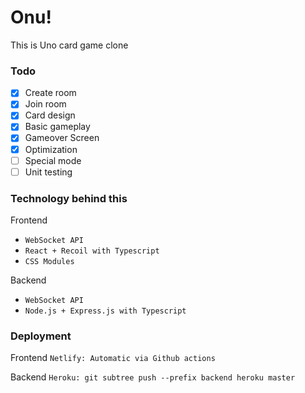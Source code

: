# Onu!

This is Uno card game clone

### Todo

- [x] Create room
- [x] Join room
- [x] Card design
- [x] Basic gameplay
- [x] Gameover Screen
- [x] Optimization
- [ ] Special mode
- [ ] Unit testing

### Technology behind this

Frontend

- `WebSocket API`
- `React + Recoil with Typescript`
- `CSS Modules`

Backend

- `WebSocket API`
- `Node.js + Express.js with Typescript`

### Deployment

Frontend
`Netlify: Automatic via Github actions`

Backend
`Heroku: git subtree push --prefix backend heroku master`
